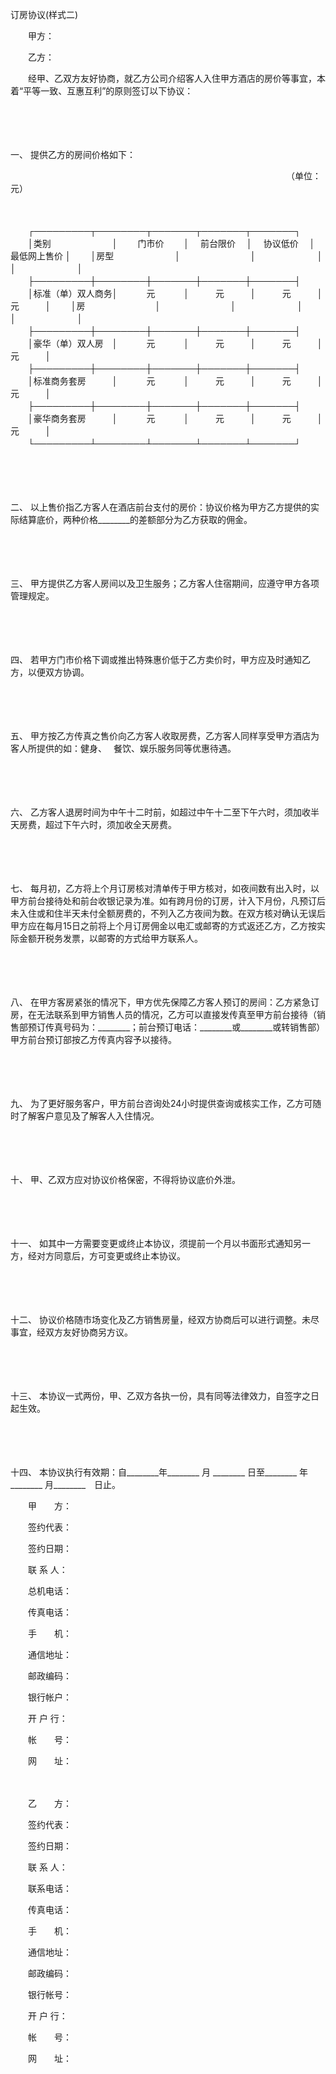 



订房协议(样式二)



 

　　甲方：

　　乙方：　　

　　经甲、乙双方友好协商，就乙方公司介绍客人入住甲方酒店的房价等事宜，本着“平等一致、互惠互利”的原则签订以下协议：

　　

　　

一、
提供乙方的房间价格如下：

　　　　　　　　　　　　　　　　　　　　　　　　　　　　　　　　（单位：元）

　　


　　┌─────────┬────────┬───────┬───────┬───────┐
　　│类别　　　　　　　│　　 门市价　　 │　 前台限价　 │　 协议低价　 │ 最低网上售价 │
　　│房型　　　　　　　│　　　　　　　　│　　　　　　　│　　　　　　　│　　　　　　　│
　　├─────────┼────────┼───────┼───────┼───────┤
　　│标准（单）双人商务│　　　 元　　　 │　　　元　　　│　　　元　　　│　　　元　　　│
　　│房　　　　　　　　│　　　　　　　　│　　　　　　　│　　　　　　　│　　　　　　　│
　　├─────────┼────────┼───────┼───────┼───────┤
　　│豪华（单）双人房　│　　　 元　　　 │　　　元　　　│　　　元　　　│　　　元　　　│
　　├─────────┼────────┼───────┼───────┼───────┤
　　│标准商务套房　　　│　　　 元　　　 │　　　元　　　│　　　元　　　│　　　元　　　│
　　├─────────┼────────┼───────┼───────┼───────┤
　　│豪华商务套房　　　│　　　 元　　　 │　　　元　　　│　　　元　　　│　　　元　　　│
　　└─────────┴────────┴───────┴───────┴───────┘
　　


　　

　　

二、
以上售价指乙方客人在酒店前台支付的房价：协议价格为甲方乙方提供的实际结算底价，两种价格________的差额部分为乙方获取的佣金。

　　

　　

三、
甲方提供乙方客人房间以及卫生服务；乙方客人住宿期间，应遵守甲方各项管理规定。

　　

　　

四、
若甲方门市价格下调或推出特殊惠价低于乙方卖价时，甲方应及时通知乙方，以便双方协调。

　　

　　

五、
甲方按乙方传真之售价向乙方客人收取房费，乙方客人同样享受甲方酒店为客人所提供的如：健身、　 餐饮、娱乐服务同等优惠待遇。

　　

　　

六、
乙方客人退房时间为中午十二时前，如超过中午十二至下午六时，须加收半天房费，超过下午六时，须加收全天房费。

　　

　　

七、
每月初，乙方将上个月订房核对清单传于甲方核对，如夜间数有出入时，以甲方前台接待处和前台收银记录为准。如有跨月份的订房，计入下月份，凡预订后未入住或和住半天未付全额房费的，不列入乙方夜间为数。在双方核对确认无误后甲方应在每月15日之前将上个月订房佣金以电汇或邮寄的方式返还乙方，乙方按实际金额开税务发票，以邮寄的方式给甲方联系人。

　　

　　

八、
在甲方客房紧张的情况下，甲方优先保障乙方客人预订的房间：乙方紧急订房，在无法联系到甲方销售人员的情况，乙方可以直接发传真至甲方前台接待（销售部预订传真号码为：________；前台预订电话：________或________或转销售部）甲方前台预订部按乙方传真内容予以接待。

　　

　　

九、
为了更好服务客户，甲方前台咨询处24小时提供查询或核实工作，乙方可随时了解客户意见及了解客人入住情况。

　　

　　

十、
甲、乙双方应对协议价格保密，不得将协议底价外泄。

　　

　　

十一、
如其中一方需要变更或终止本协议，须提前一个月以书面形式通知另一方，经对方同意后，方可变更或终止本协议。

　　

　　

十二、
协议价格随市场变化及乙方销售房量，经双方协商后可以进行调整。未尽事宜，经双方友好协商另方议。

　　

　　

十三、
本协议一式两份，甲、乙双方各执一份，具有同等法律效力，自签字之日起生效。

　　

　　

十四、
本协议执行有效期：自________年________ 月 ________ 日至________ 年 ________ 月________　日止。

　　甲　　方：

　　签约代表：

　　签约日期：

　　联 系 人：

　　总机电话：

　　传真电话：

　　手　　机：

　　通信地址：

　　邮政编码：

　　银行帐户：

　　开 户 行：

　　帐　　号：

　　网　　址：　　

　　

　　乙　　方：

　　签约代表：

　　签约日期：

　　联 系 人：

　　联系电话：

　　传真电话：

　　手　　机：

　　通信地址：

　　邮政编码：

　　银行帐号：

　　开 户 行：

　　帐　　号：

　　网　　址：